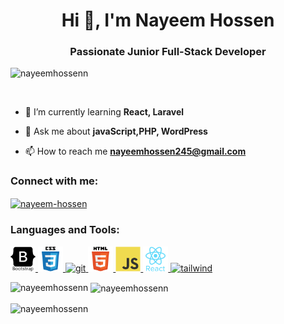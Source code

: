 <h1 align="center">Hi 👋, I'm Nayeem Hossen</h1>
<h3 align="center">Passionate  Junior Full-Stack Developer</h3>

<p align="left"> <img src="https://komarev.com/ghpvc/?username=nayeemhossenn&label=Profile%20views&color=0e75b6&style=flat" alt="nayeemhossenn" /> </p>

<p align="left"> <a href="https://twitter.com/" target="blank"><img src="https://img.shields.io/twitter/follow/?logo=twitter&style=for-the-badge" alt="" /></a> </p>

- 🌱 I’m currently learning **React, Laravel**

- 💬 Ask me about **javaScript,PHP, WordPress**

- 📫 How to reach me  **nayeemhossen245@gmail.com**


<h3 align="left">Connect with me:</h3>
<p align="left">
<a href="https://linkedin.com/in/nayeem-hossen" target="blank"><img align="center" src="https://raw.githubusercontent.com/rahuldkjain/github-profile-readme-generator/master/src/images/icons/Social/linked-in-alt.svg" alt="nayeem-hossen" height="30" width="40" /></a>
</p>

<h3 align="left">Languages and Tools:</h3>
<p align="left"> <a href="https://getbootstrap.com" target="_blank" rel="noreferrer"> <img src="https://raw.githubusercontent.com/devicons/devicon/master/icons/bootstrap/bootstrap-plain-wordmark.svg" alt="bootstrap" width="40" height="40"/> </a> <a href="https://www.w3schools.com/css/" target="_blank" rel="noreferrer"> <img src="https://raw.githubusercontent.com/devicons/devicon/master/icons/css3/css3-original-wordmark.svg" alt="css3" width="40" height="40"/> </a> <a href="https://git-scm.com/" target="_blank" rel="noreferrer"> <img src="https://www.vectorlogo.zone/logos/git-scm/git-scm-icon.svg" alt="git" width="40" height="40"/> </a> <a href="https://www.w3.org/html/" target="_blank" rel="noreferrer"> <img src="https://raw.githubusercontent.com/devicons/devicon/master/icons/html5/html5-original-wordmark.svg" alt="html5" width="40" height="40"/> </a> <a href="https://developer.mozilla.org/en-US/docs/Web/JavaScript" target="_blank" rel="noreferrer"> <img src="https://raw.githubusercontent.com/devicons/devicon/master/icons/javascript/javascript-original.svg" alt="javascript" width="40" height="40"/> </a> <a href="https://reactjs.org/" target="_blank" rel="noreferrer"> <img src="https://raw.githubusercontent.com/devicons/devicon/master/icons/react/react-original-wordmark.svg" alt="react" width="40" height="40"/> </a> <a href="https://tailwindcss.com/" target="_blank" rel="noreferrer"> <img src="https://www.vectorlogo.zone/logos/tailwindcss/tailwindcss-icon.svg" alt="tailwind" width="40" height="40"/> </a> </p>

<p><img align="left" src="https://github-readme-stats.vercel.app/api/top-langs?username=nayeemhossenn&show_icons=true&locale=en&layout=compact" alt="nayeemhossenn" /></p>

<p>&nbsp;<img align="center" src="https://github-readme-stats.vercel.app/api?username=nayeemhossenn&show_icons=true&locale=en" alt="nayeemhossenn" /></p>

<p><img align="center" src="https://github-readme-streak-stats.herokuapp.com/?user=nayeemhossenn&" alt="nayeemhossenn" /></p>
